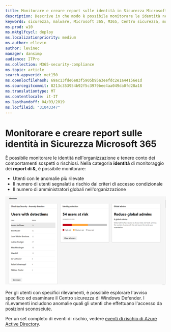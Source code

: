 ```yaml
---
title: Monitorare e creare report sulle identità in Sicurezza Microsoft 365
description: Descrive in che modo è possibile monitorare le identità nell'organizzazione e tenere conto dei comportamenti sospetti o rischiosi.
keywords: sicurezza, malware, Microsoft 365, M365, Centro sicurezza, monitoraggio, report, identità
ms.prod: w10
ms.mktglfcycl: deploy
ms.localizationpriority: medium
ms.author: ellevin
author: levinec
manager: dansimp
audience: ITPro
ms.collection: M365-security-compliance
ms.topic: article
search.appverid: met150
ms.openlocfilehash: 69ac13fde6e83f5905b95a3eefdc2e1a44156e1d
ms.sourcegitcommit: 8213c353954b92f5c3979bee4aa049da0fd28a18
ms.translationtype: MT
ms.contentlocale: it-IT
ms.lasthandoff: 04/03/2019
ms.locfileid: "31043347"
---
```

# <a name="monitor-and-report-identities-in-microsoft-365-security"></a>Monitorare e creare report sulle identità in Sicurezza Microsoft 365

È possibile monitorare le identità nell'organizzazione e tenere conto dei comportamenti sospetti o rischiosi. Nella categoria **identità** di monitoraggio dei **report di &**, è possibile monitorare:

* Utenti con le anomalie più rilevate
* Il numero di utenti segnalati a rischio dai criteri di accesso condizionale
* Il numero di amministratori globali nell'organizzazione

![Categoria identità di monitoraggio della pagina report di &](./media/security-docs/identities.png)

Per gli utenti con specifici rilevamenti, è possibile esplorare l'avviso specifico ed esaminare il Centro sicurezza di Windows Defender. I riLevamenti includono anomalie quali gli utenti che effettuano l'accesso da posizioni sconosciute.

Per un set completo di eventi di rischio, vedere [eventi di rischio di Azure Active Directory](https://docs.microsoft.com/azure/active-directory/reports-monitoring/concept-risk-events).
